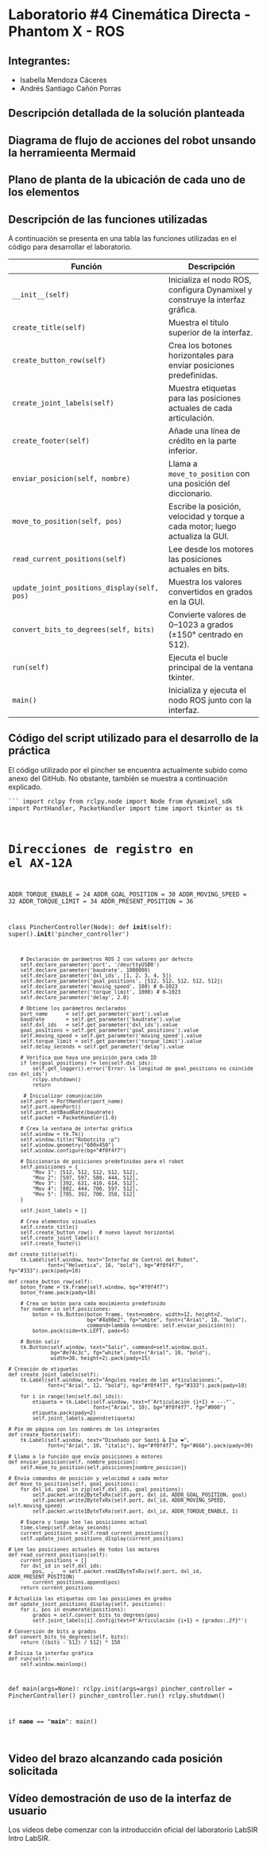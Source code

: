 # Laboratorio #4 Cinemática Directa - Phantom X - ROS

## Integrantes:
- Isabella Mendoza Cáceres
- Andrés Santiago Cañón Porras

## Descripción detallada de la solución planteada

## Diagrama de flujo de acciones del robot unsando la herramieenta Mermaid

## Plano de planta de la ubicación de cada uno de los elementos

## Descripción de las funciones utilizadas
A continuación se presenta en una tabla las funciones utilizadas en el código para desarrollar el laboratorio.

| Función                             | Descripción                                                                 |
|-------------------------------------|-----------------------------------------------------------------------------|
| `__init__(self)`                    | Inicializa el nodo ROS, configura Dynamixel y construye la interfaz gráfica. |
| `create_title(self)`                | Muestra el título superior de la interfaz.                                  |
| `create_button_row(self)`           | Crea los botones horizontales para enviar posiciones predefinidas.          |
| `create_joint_labels(self)`         | Muestra etiquetas para las posiciones actuales de cada articulación.        |
| `create_footer(self)`               | Añade una línea de crédito en la parte inferior.                            |
| `enviar_posicion(self, nombre)`     | Llama a `move_to_position` con una posición del diccionario.                |
| `move_to_position(self, pos)`       | Escribe la posición, velocidad y torque a cada motor; luego actualiza la GUI. |
| `read_current_positions(self)`      | Lee desde los motores las posiciones actuales en bits.                      |
| `update_joint_positions_display(self, pos)` | Muestra los valores convertidos en grados en la GUI.               |
| `convert_bits_to_degrees(self, bits)`| Convierte valores de 0–1023 a grados (±150° centrado en 512).              |
| `run(self)`                         | Ejecuta el bucle principal de la ventana tkinter.                           |
| `main()`                            | Inicializa y ejecuta el nodo ROS junto con la interfaz.                     |

## Código del script utilizado para el desarrollo de la práctica
El código utilizado por el pincher se encuentra actualmente subido como anexo del GitHub. No obstante, también se muestra a continuación explicado.

<code>```
import rclpy
from rclpy.node import Node
from dynamixel_sdk import PortHandler, PacketHandler
import time
import tkinter as tk

# Direcciones de registro en el AX-12A
ADDR_TORQUE_ENABLE    = 24
ADDR_GOAL_POSITION    = 30
ADDR_MOVING_SPEED     = 32
ADDR_TORQUE_LIMIT     = 34
ADDR_PRESENT_POSITION = 36

class PincherController(Node):
    def __init__(self):
        super().__init__('pincher_controller')

        # Declaración de parámetros ROS 2 con valores por defecto
        self.declare_parameter('port', '/dev/ttyUSB0')
        self.declare_parameter('baudrate', 1000000)
        self.declare_parameter('dxl_ids', [1, 2, 3, 4, 5])
        self.declare_parameter('goal_positions', [512, 512, 512, 512, 512])
        self.declare_parameter('moving_speed', 100) # 0–1023 
        self.declare_parameter('torque_limit', 1000) # 0–1023 
        self.declare_parameter('delay', 2.0)

        # Obtiene los parámetros declarados
        port_name      = self.get_parameter('port').value
        baudrate       = self.get_parameter('baudrate').value
        self.dxl_ids   = self.get_parameter('dxl_ids').value
        goal_positions = self.get_parameter('goal_positions').value
        self.moving_speed = self.get_parameter('moving_speed').value
        self.torque_limit = self.get_parameter('torque_limit').value
        self.delay_seconds = self.get_parameter('delay').value

        # Verifica que haya una posición para cada ID
        if len(goal_positions) != len(self.dxl_ids):
            self.get_logger().error('Error: la longitud de goal_positions no coincide con dxl_ids')
            rclpy.shutdown()
            return
        
         # Inicializar comunicación
        self.port = PortHandler(port_name)
        self.port.openPort()
        self.port.setBaudRate(baudrate)
        self.packet = PacketHandler(1.0)

        # Crea la ventana de interfaz gráfica
        self.window = tk.Tk()
        self.window.title("Robotcito :p")
        self.window.geometry("600x450")
        self.window.configure(bg="#f0f4f7")

        # Diccionario de posiciones predefinidas para el robot
        self.posiciones = {
            "Mov 1": [512, 512, 512, 512, 512],
            "Mov 2": [597, 597, 580, 444, 512],
            "Mov 3": [392, 631, 410, 614, 512],
            "Mov 4": [802, 444, 700, 597, 512],
            "Mov 5": [785, 392, 700, 358, 512]
        }

        self.joint_labels = []

        # Crea elementos visuales
        self.create_title()
        self.create_button_row()  # nuevo layout horizontal
        self.create_joint_labels()
        self.create_footer()

    def create_title(self):
        tk.Label(self.window, text="Interfaz de Control del Robot", 
                 font=("Helvetica", 16, "bold"), bg="#f0f4f7", fg="#333").pack(pady=10)

    def create_button_row(self):
        boton_frame = tk.Frame(self.window, bg="#f0f4f7")
        boton_frame.pack(pady=10)

        # Crea un botón para cada movimiento predefinido
        for nombre in self.posiciones:
            boton = tk.Button(boton_frame, text=nombre, width=12, height=2,
                              bg="#4a90e2", fg="white", font=("Arial", 10, "bold"),
                              command=lambda n=nombre: self.enviar_posicion(n))
            boton.pack(side=tk.LEFT, padx=5)

        # Botón salir 
        tk.Button(self.window, text="Salir", command=self.window.quit,
                  bg="#e74c3c", fg="white", font=("Arial", 10, "bold"),
                  width=30, height=2).pack(pady=15)
    
    # Creación de etiquetas
    def create_joint_labels(self):
        tk.Label(self.window, text="Ángulos reales de las articulaciones:",
                 font=("Arial", 12, "bold"), bg="#f0f4f7", fg="#333").pack(pady=10)

        for i in range(len(self.dxl_ids)):
            etiqueta = tk.Label(self.window, text=f'Articulación {i+1} = ---°',
                                font=("Arial", 10), bg="#f0f4f7", fg="#000")
            etiqueta.pack(pady=2)
            self.joint_labels.append(etiqueta)

    # Pie de página con los nombres de los integrantes
    def create_footer(self):
        tk.Label(self.window, text="Diseñado por Santi & Isa ❤️",
                 font=("Arial", 10, "italic"), bg="#f0f4f7", fg="#666").pack(pady=30)
    
    # Llama a la función que envía posiciones a motores
    def enviar_posicion(self, nombre_posicion):
        self.move_to_position(self.posiciones[nombre_posicion])

    # Envía comandos de posición y velocidad a cada motor
    def move_to_position(self, goal_positions):
        for dxl_id, goal in zip(self.dxl_ids, goal_positions):
            self.packet.write2ByteTxRx(self.port, dxl_id, ADDR_GOAL_POSITION, goal)
            self.packet.write2ByteTxRx(self.port, dxl_id, ADDR_MOVING_SPEED, self.moving_speed)
            self.packet.write1ByteTxRx(self.port, dxl_id, ADDR_TORQUE_ENABLE, 1)

        # Espera y luego lee las posiciones actual
        time.sleep(self.delay_seconds)
        current_positions = self.read_current_positions()
        self.update_joint_positions_display(current_positions)

    # Lee las posiciones actuales de todos los motores
    def read_current_positions(self):
        current_positions = []
        for dxl_id in self.dxl_ids:
            pos, _, _ = self.packet.read2ByteTxRx(self.port, dxl_id, ADDR_PRESENT_POSITION)
            current_positions.append(pos)
        return current_positions
    
    # Actualiza las etiquetas con las posiciones en grados
    def update_joint_positions_display(self, positions):
        for i, pos in enumerate(positions):
            grados = self.convert_bits_to_degrees(pos)
            self.joint_labels[i].config(text=f'Articulación {i+1} = {grados:.2f}°')

    # Conversión de bits a grados
    def convert_bits_to_degrees(self, bits):
        return ((bits - 512) / 512) * 150
    
    # Inicia la interfaz gráfica
    def run(self):
        self.window.mainloop()

def main(args=None):
    rclpy.init(args=args)
    pincher_controller = PincherController()
    pincher_controller.run()
    rclpy.shutdown()

if __name__ == "__main__":
    main()

</code> 

## Video del brazo alcanzando cada posición solicitada

## Vídeo demostración de uso de la interfaz de usuario
Los videos debe comenzar con la introducción oficial del laboratorio LabSIR Intro LabSIR.

